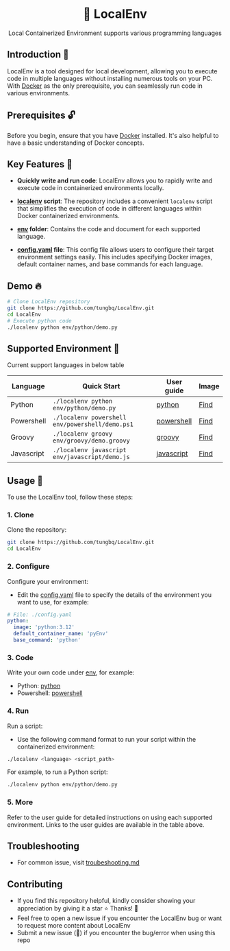 <h1 align="center">🐳 LocalEnv</h1>

<p align="center">Local Containerized Environment supports various programming languages</p>

## Introduction 👋

LocalEnv is a tool designed for local development, allowing you to execute code in multiple languages without installing numerous tools on your PC. With [Docker](https://www.docker.com/) as the only prerequisite, you can seamlessly run code in various environments.

## Prerequisites 🔓

Before you begin, ensure that you have [Docker](https://docs.docker.com/engine/install/) installed. It's also helpful to have a basic understanding of Docker concepts.

## Key Features 🚀

- **Quickly write and run code**: LocalEnv allows you to rapidly write and execute code in containerized environments locally.

- **[localenv](./localenv) script**: The repository includes a convenient `localenv` script that simplifies the execution of code in different languages within Docker containerized environments.

- **[env](./env/) folder**: Contains the code and document for each supported language.

- **[config.yaml](./config.yaml) file**: This config file allows users to configure their target environment settings easily. This includes specifying Docker images, default container names, and base commands for each language.

## Demo 🔥

```bash
# Clone LocalEnv repository
git clone https://github.com/tungbq/LocalEnv.git
cd LocalEnv
# Execute python code
./localenv python env/python/demo.py
```

## Supported Environment 🚀

Current support languages in below table

| Language   | Quick Start                                     | User guide                      | Image                                                 |
| ---------- | ----------------------------------------------- | ------------------------------- | ----------------------------------------------------- |
| Python     | `./localenv python env/python/demo.py`          | [python](./env/python/)         | [Find](https://hub.docker.com/_/python)               |
| Powershell | `./localenv powershell env/powershell/demo.ps1` | [powershell](./env/powershell/) | [Find](https://hub.docker.com/_/microsoft-powershell) |
| Groovy     | `./localenv groovy env/groovy/demo.groovy`      | [groovy](./env/groovy/)         | [Find](https://hub.docker.com/_/groovy)               |
| Javascript | `./localenv javascript env/javascript/demo.js`  | [javascript](./env/javascript/) | [Find](https://hub.docker.com/_/node/)                |

## Usage 📖

To use the LocalEnv tool, follow these steps:

### 1. Clone

Clone the repository:

```bash
git clone https://github.com/tungbq/LocalEnv.git
cd LocalEnv
```

### 2. Configure

Configure your environment:

- Edit the [config.yaml](config.yaml) file to specify the details of the environment you want to use, for example:

```yaml
# File: ./config.yaml
python:
  image: 'python:3.12'
  default_container_name: 'pyEnv'
  base_command: 'python'
```

### 3. Code

Write your own code under [env](./env/), for example:

- Python: [python](./env/python/)
- Powershell: [powershell](./env/powershell/)

### 4. Run

Run a script:

- Use the following command format to run your script within the containerized environment:

```bash
./localenv <language> <script_path>
```

For example, to run a Python script:

```bash
./localenv python env/python/demo.py
```

### 5. More

Refer to the user guide for detailed instructions on using each supported environment. Links to the user guides are available in the table above.

## Troubleshooting

- For common issue, visit [troubeshooting.md](./docs/troubeshooting.md)

## Contributing

- If you find this repository helpful, kindly consider showing your appreciation by giving it a star ⭐ Thanks! 💖
- Feel free to open a new issue if you encounter the LocalEnv bug or want to request more content about LocalEnv
- Submit a new issue (🐛) if you encounter the bug/error when using this repo
